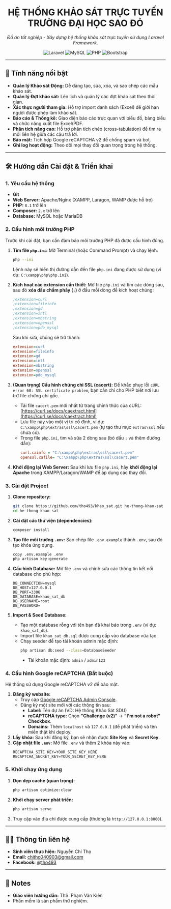 <h1 align="center">HỆ THỐNG KHẢO SÁT TRỰC TUYẾN<br/>TRƯỜNG ĐẠI HỌC SAO ĐỎ</h1>

<p align="center">
    <em>Đồ án tốt nghiệp - Xây dựng hệ thống khảo sát trực tuyến sử dụng Laravel Framework.</em>
</p>

<p align="center">
  <img src="https://img.shields.io/badge/Laravel-FF2D20?style=for-the-badge&logo=laravel&logoColor=white" alt="Laravel">
  <img src="https://img.shields.io/badge/MySQL-4479A1?style=for-the-badge&logo=mysql&logoColor=white" alt="MySQL">
  <img src="https://img.shields.io/badge/PHP-777BB4?style=for-the-badge&logo=php&logoColor=white" alt="PHP">
  <img src="https://img.shields.io/badge/Bootstrap-7952B3?style=for-the-badge&logo=bootstrap&logoColor=white" alt="Bootstrap">
</p>

---

## 🚀 Tính năng nổi bật

-   **Quản lý Khảo sát Động:** Dễ dàng tạo, sửa, xóa, và sao chép các mẫu khảo sát.
-   **Quản lý Đợt khảo sát:** Lên lịch và quản lý các đợt khảo sát theo thời gian.
-   **Xác thực người tham gia:** Hỗ trợ import danh sách (Excel) để giới hạn người được phép làm khảo sát.
-   **Báo cáo & Thống kê:** Giao diện báo cáo trực quan với biểu đồ, bảng biểu và chức năng xuất file Excel/PDF.
-   **Phân tích nâng cao:** Hỗ trợ phân tích chéo (cross-tabulation) để tìm ra mối liên hệ giữa các câu trả lời.
-   **Bảo mật:** Tích hợp Google reCAPTCHA v2 để chống spam và bot.
-   **Ghi log hoạt động:** Theo dõi mọi thay đổi quan trọng trong hệ thống.

---

## 🛠️ Hướng dẫn Cài đặt & Triển khai

### 1. Yêu cầu hệ thống

-   **Git**
-   **Web Server:** Apache/Nginx (XAMPP, Laragon, WAMP được hỗ trợ)
-   **PHP:** `8.1` trở lên
-   **Composer:** `2.x` trở lên
-   **Database:** MySQL hoặc MariaDB

### 2. Cấu hình môi trường PHP

Trước khi cài đặt, bạn cần đảm bảo môi trường PHP đã được cấu hình đúng.

1.  **Tìm file `php.ini`:**
    Mở Terminal (hoặc Command Prompt) và chạy lệnh:

    ```sh
    php --ini
    ```

    Lệnh này sẽ hiển thị đường dẫn đến file `php.ini` đang được sử dụng (ví dụ: `C:\xampp\php\php.ini`).

2.  **Kích hoạt các extension cần thiết:**
    Mở file `php.ini` và tìm các dòng sau, sau đó **xóa dấu chấm phẩy (`;`)** ở đầu mỗi dòng để kích hoạt chúng:

    ```ini
    ;extension=curl
    ;extension=fileinfo
    ;extension=gd
    ;extension=intl
    ;extension=mbstring
    ;extension=openssl
    ;extension=pdo_mysql
    ```

    Sau khi sửa, chúng sẽ trở thành:

    ```ini
    extension=curl
    extension=fileinfo
    extension=gd
    extension=intl
    extension=mbstring
    extension=openssl
    extension=pdo_mysql
    ```

3.  **(Quan trọng) Cấu hình chứng chỉ SSL (cacert):**
    Để khắc phục lỗi `cURL error 60: SSL certificate problem`, bạn cần chỉ cho PHP biết nơi lưu trữ file chứng chỉ gốc.

    -   Tải file `cacert.pem` mới nhất từ trang chính thức của cURL: [https://curl.se/docs/caextract.html](https://curl.se/docs/caextract.html)
    -   Lưu file này vào một vị trí cố định, ví dụ: `C:\xampp\php\extras\ssl\cacert.pem` (tự tạo thư mục `extras\ssl` nếu chưa có).
    -   Trong file `php.ini`, tìm và sửa 2 dòng sau (bỏ dấu `;` và thêm đường dẫn):
        ```ini
        curl.cainfo = "C:\xampp\php\extras\ssl\cacert.pem"
        openssl.cafile= "C:\xampp\php\extras\ssl\cacert.pem"
        ```

4.  **Khởi động lại Web Server:**
    Sau khi lưu file `php.ini`, hãy **khởi động lại Apache** trong XAMPP/Laragon/WAMP để áp dụng các thay đổi.

### 3. Cài đặt Project

1.  **Clone repository:**

    ```sh
    git clone https://github.com/tho493/khao_sat.git he-thong-khao-sat
    cd he-thong-khao-sat
    ```

2.  **Cài đặt các thư viện (dependencies):**

    ```sh
    composer install
    ```

3.  **Tạo file môi trường `.env`:**
    Sao chép file `.env.example` thành `.env`, sau đó tạo khóa ứng dụng.

    ```sh
    copy .env.example .env
    php artisan key:generate
    ```

4.  **Cấu hình Database:**
    Mở file `.env` và chỉnh sửa các thông tin kết nối database cho phù hợp:

    ```env
    DB_CONNECTION=mysql
    DB_HOST=127.0.0.1
    DB_PORT=3306
    DB_DATABASE=khao_sat_db
    DB_USERNAME=root
    DB_PASSWORD=
    ```

5.  **Import & Seed Database:**
    -   Tạo một database rỗng với tên bạn đã khai báo trong `.env` (ví dụ: `khao_sat_db`).
    -   Import file `khao_sat_db.sql` được cung cấp vào database vừa tạo.
    -   Chạy seeder để tạo tài khoản admin mặc định:
        ```sh
        php artisan db:seed --class=DatabaseSeeder
        ```
        -   Tài khoản mặc định: `admin` / `admin123`

### 4. Cấu hình Google reCAPTCHA (Bắt buộc)

Hệ thống sử dụng Google reCAPTCHA v2 để bảo mật.

1.  **Đăng ký website:**
    -   Truy cập [Google reCAPTCHA Admin Console](https://www.google.com/recaptcha/admin).
    -   Đăng ký một site mới với các thông tin sau:
        -   **Label:** Tên dự án (VD: Hệ thống Khảo Sát SDU)
        -   **reCAPTCHA type:** Chọn **"Challenge (v2)"** -> **"I'm not a robot" Checkbox**.
        -   **Domains:** Thêm `localhost` và `127.0.0.1` (để phát triển) và tên miền thật khi deploy.
2.  **Lấy khóa:**
    Sau khi đăng ký, bạn sẽ nhận được **Site Key** và **Secret Key**.
3.  **Cập nhật file `.env`:**
    Mở file `.env` và thêm 2 khóa này vào:
    ```env
    RECAPTCHA_SITE_KEY=YOUR_SITE_KEY_HERE
    RECAPTCHA_SECRET_KEY=YOUR_SECRET_KEY_HERE
    ```

### 5. Khởi chạy ứng dụng

1.  **Dọn dẹp cache (quan trọng):**
    ```sh
    php artisan optimize:clear
    ```
2.  **Khởi chạy server phát triển:**
    ```sh
    php artisan serve
    ```
3.  Truy cập vào địa chỉ được cung cấp (thường là `http://127.0.0.1:8000`).

---

## 👨‍💻 Thông tin liên hệ

-   **Sinh viên thực hiện:** Nguyễn Chí Thọ
-   **Email:** [chitho040903@gmail.com](mailto:chitho040903@gmail.com)
-   **Facebook:** [@tho493](https://facebook.com/tho493)

---

## 📝 Notes

-   **Giáo viên hướng dẫn:** ThS. Phạm Văn Kiên
-   Phần mềm là sản phẩm thử nghiệm.
